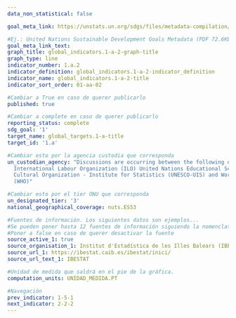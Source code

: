 ```yaml
---
data_non_statistical: false

goal_meta_link: https://unstats.un.org/sdgs/files/metadata-compilation/Metadata-Goal-1.pdf

#Ej.: United Nations Sustainable Development Goals Metadata (PDF 72.6KB)
goal_meta_link_text: 
graph_title: global_indicators.1-a-2-graph-title
graph_type: line
indicator_number: 1.a.2
indicator_definition: global_indicators.1-a-2-indicator_definition
indicator_name: global_indicators.1-a-2-title
indicator_sort_order: 01-aa-02

#Cambiar a True en caso de querer publicarlo
published: true 

#Cambiar a complete en caso de querer publicarlo
reporting_status: complete
sdg_goal: '1'
target_name: global_targets.1-a-title
target_id: '1.a'

#Cambiar esto por la agencia custodia que corresponda
un_custodian_agency: "Discussions are occurring between the following organisations<br>
  International Labour Organization (ILO) United Nations Educational Scientific and<br>
  Cultural Organization - Institute for Statistics (UNESCO-UIS) and World Health Organization<br>
  (WHO)"

#Cambiar esto por el tier ONU que corresponda
un_designated_tier: '3'
national_geographical_coverage: nuts.ES53

#Fuentes de información. Los siguientes datos son ejemplos...
#Se pueden poner hasta 12 fuentes de información siguiendo la nomenclatura source_active_N, source_organisation_N, etc.. siendo N un número del 1 al 12
#Poner a false en caso de querer desactivar la fuente
source_active_1: true
source_organisation_1: Institut d'Estadística de les Illes Balears (IBESTAT)
source_url_1: https://ibestat.caib.es/ibestat/inici/
source_url_text_1: IBESTAT

#Unidad de medida que saldrá en el pie de la gráfica.
computation_units: UNIDAD_MEDIDA.PT

#Navegación
prev_indicator: 1-5-1
next_indicator: 2-2-2
---
```

